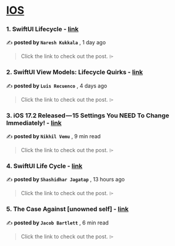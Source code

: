 
<h1><a href=https://medium.com/tag/ios/recommended target="_blank" rel="noopener noreferrer">IOS</a></h1>
<h3>1. SwiftUI Lifecycle - <a href=https://medium.com/@nareshkukkala/swiftui-lifecycle-21b1387c3dcb?source=tag_recommended_feed---------0-84----------ios----------25f76f26_1d77_49f1_869b_8fec39a58fe9------- target="_blank" rel="noopener noreferrer">link</a></h3>

✍️ **posted by `Naresh Kukkala`** <date> , 1 day ago</date>

<blockquote>Click the link to check out the post. ⌲</blockquote>

<h3>2. SwiftUI View Models: Lifecycle Quirks - <a href=https://medium.com/the-swift-cooperative/swiftui-view-models-lifecycle-quirks-8dd967e84e31?source=tag_recommended_feed---------1-107----------ios----------25f76f26_1d77_49f1_869b_8fec39a58fe9------- target="_blank" rel="noopener noreferrer">link</a></h3>

✍️ **posted by `Luis Recuenco`** <date> , 4 days ago</date>

<blockquote>Click the link to check out the post. ⌲</blockquote>

<h3>3. iOS 17.2 Released — 15 Settings You NEED To Change Immediately! - <a href=https://medium.com/macoclock/ios-17-2-released-15-settings-you-need-to-change-immediately-7e6219f53a57?source=tag_recommended_feed---------2-85----------ios----------25f76f26_1d77_49f1_869b_8fec39a58fe9------- target="_blank" rel="noopener noreferrer">link</a></h3>

✍️ **posted by `Nikhil Vemu`** <date> , 9 min read</date>

<blockquote>Click the link to check out the post. ⌲</blockquote>

<h3>4. SwiftUI Life Cycle - <a href=https://medium.com/@shashidj206/swiftui-life-cycle-edd68889e63f?source=tag_recommended_feed---------3-84----------ios----------25f76f26_1d77_49f1_869b_8fec39a58fe9------- target="_blank" rel="noopener noreferrer">link</a></h3>

✍️ **posted by `Shashidhar Jagatap`** <date> , 13 hours ago</date>

<blockquote>Click the link to check out the post. ⌲</blockquote>

<h3>5. The Case Against [unowned self] - <a href=https://medium.com/gitconnected/the-case-against-unowned-self-b34103618684?source=tag_recommended_feed---------4-107----------ios----------25f76f26_1d77_49f1_869b_8fec39a58fe9------- target="_blank" rel="noopener noreferrer">link</a></h3>

✍️ **posted by `Jacob Bartlett`** <date> , 6 min read</date>

<blockquote>Click the link to check out the post. ⌲</blockquote>

